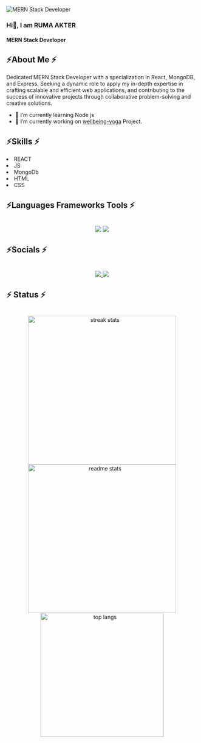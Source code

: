 ![MERN Stack Developer](https://i.ibb.co/JsGDS3f/Hi-I-am-Ruma-Akter.png)
### Hi👋, I am RUMA AKTER
#### MERN Stack Developer



<h2 align="left">⚡About Me ⚡</h2>
<p>Dedicated MERN Stack Developer with a specialization in React, MongoDB, and Express. Seeking a dynamic role to apply my in-depth expertise in crafting scalable and efficient web applications, and contributing to the success of innovative projects through collaborative problem-solving and creative solutions.</p>


- 🌱 I’m currently learning Node js
- 🔭 I’m currently working on <a href="https://github.com/Ruma543/wellbeing-yoga" target="_blank"> wellbeing-yoga</a> Project.






<h2 align="left">⚡Skills ⚡</h2>
<li> REACT</li>
<li>  JS </li>
<li> MongoDb</li>
<li> HTML</li>
<li> CSS</li>

<h2 align="left">⚡Languages Frameworks Tools ⚡</h2>
<br/>
<div align="center">
    <img src="https://skillicons.dev/icons?i=react,mui,html,css,vscode,github,tailwind,git" />
    <img src="https://skillicons.dev/icons?i=nodejs,javascript,express,firebase,mongodb," /><br>
</div>



<h2 align="left">⚡Socials ⚡</h2>
<br/>
<div align="center"> 
  <a href="mailto:ruma.afrin543@gmail.com">
    <img src="https://img.shields.io/badge/Gmail-333333?style=for-the-badge&logo=gmail&logoColor=red" />
  </a>
  <a href="https://linkedin.com/in/ruma-akter-b51057179" target="_blank">
    <img src="https://img.shields.io/badge/LinkedIn-0077B5?style=for-the-badge&logo=linkedin&logoColor=white" target="_blank" />
  </a>
 
</div>


<h2 align="left">⚡ Status ⚡</h2>
<br>
<div align=center>
  <img width=390 src="https://github-readme-stats.vercel.app/api?username=Ruma543&show_icons=true" alt="streak stats"/>
  <img width=390 src="https://streak-stats.demolab.com/?user=Ruma543" alt="readme stats" />
  <br/>
      <img width=325 align="center" src="https://github-readme-stats.vercel.app/api/top-langs/?username=Ruma543" alt="top langs" />

    

</div>




